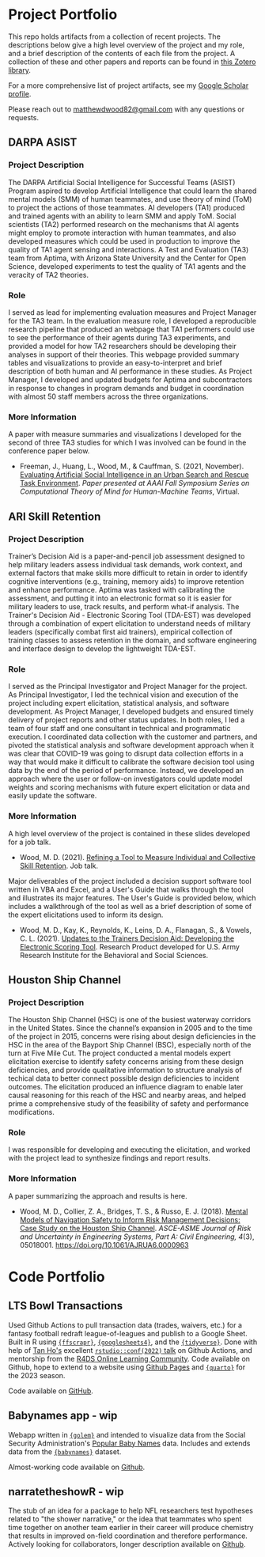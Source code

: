 # Project Portfolio

This repo holds artifacts from a collection of recent projects. The descriptions below give a high level overview of the project and my role, and a brief description of the contents of each file from the project. A collection of these and other papers and reports can be found in [this Zotero library](https://www.zotero.org/groups/2420929/selected_works).

For a more comprehensive list of project artifacts, see my [Google Scholar profile](https://scholar.google.com/citations?user=XI2vZ6MAAAAJ&hl=en).

Please reach out to [matthewdwood82@gmail.com](matthewdwood82@gmail.com) with any questions or requests.

## DARPA ASIST
### Project Description
The DARPA Artificial Social Intelligence for Successful Teams (ASIST) Program aspired to develop Artificial Intelligence that could learn the shared mental models (SMM) of human teammates, and use theory of mind (ToM) to project the actions of those teammates. AI developers (TA1) produced and trained agents with an ability to learn SMM and apply ToM. Social scientists (TA2) performed research on the mechanisms that AI agents might employ to promote interaction with human teammates, and also developed measures which could be used in production to improve the quality of TA1 agent sensing and interactions. A Test and Evaluation (TA3) team from Aptima, with Arizona State University and the Center for Open Science, developed experiments to test the quality of TA1 agents and the veracity of TA2 theories. 


### Role
I served as lead for implementing evaluation measures and Project Manager for the TA3 team. In the evaluation measure role, I developed a reproducible research pipeline that produced an webpage that TA1 performers could use to see the performance of their agents during TA3 experiments, and provided a model for how TA2 researchers should be developing their analyses in support of their theories. This webpage provided summary tables and visualizations to provide an easy-to-interpret and brief description of both human and AI performance in these studies. As Project Manager, I developed and updated budgets for Aptima and subcontractors in response to changes in program demands and budget in coordination with almost 50 staff members across the three organizations. 


### More Information
A paper with measure summaries and visualizations I developed for the second of three TA3 studies for which I was involved can be found in the conference paper below.
* Freeman, J., Huang, L., Wood, M., & Cauffman, S. (2021, November). [Evaluating Artificial Social Intelligence in an Urban Search and Rescue Task Environment](https://github.com/matthewdwood82/project-portfolio/tree/main/darpa_asist). _Paper presented at AAAI Fall Symposium Series on Computational Theory of Mind for Human-Machine Teams_, Virtual. 


## ARI Skill Retention
### Project Description
Trainer’s Decision Aid is a paper-and-pencil job assessment designed to help military leaders assess individual task demands, work context, and external factors that make skills more difficult to retain in order to identify cognitive interventions (e.g., training, memory aids) to improve retention and enhance performance. Aptima was tasked with calibrating the assessment, and putting it into an electronic format so it is easier for military leaders to use, track results, and perform what-if analysis. The Trainer's Decision Aid - Electronic Scoring Tool (TDA-EST) was developed through a combination of expert elicitation to understand needs of military leaders (specifically combat first aid trainers), empirical collection of training classes to assess retention in the domain, and software engineering and interface design to develop the lightweight TDA-EST.  

### Role
I served as the Principal Investigator and Project Manager for the project. As Principal Investigator, I led the technical vision and execution of the project including expert elicitation, statistical analysis, and software development. As Project Manager, I developed budgets and ensured timely delivery of project reports and other status updates. In both roles, I led a team of four staff and one consultant in technical and programmatic execution. I coordinated data collection with the customer and partners, and pivoted the statistical analysis and software development approach when it was clear that COVID-19 was going to disrupt data collection efforts in a way that would make it difficult to calibrate the software decision tool using data by the end of the period of performance. Instead, we developed an approach where the user or follow-on investigators could update model weights and scoring mechanisms with future expert elicitation or data and easily update the software. 

### More Information
A high level overview of the project is contained in these slides developed for a job talk.
* Wood, M. D. (2021). [Refining a Tool to Measure Individual and Collective Skill Retention](https://github.com/matthewdwood82/project-portfolio/blob/main/ari_skill_retention/2021.01.08%20TDA%20JOB%20TALK%20MDW.pptx). Job talk. 

Major deliverables of the project included a decision support software tool written in VBA and Excel, and a User's Guide that walks through the tool and illustrates its major features. The User's Guide is provided below, which includes a walkthrough of the tool as well as a brief description of some of the expert elicitations used to inform its design.
* Wood, M. D., Kay, K., Reynolds, K., Leins, D. A., Flanagan, S., & Vowels, C. L. (2021). [Updates to the Trainers Decision Aid: Developing the Electronic Scoring Tool](https://github.com/matthewdwood82/project-portfolio/blob/main/ari_skill_retention/Wood%20et%20al.%20-%20Updates%20to%20the%20Trainer%E2%80%99s%20Decision%20Aid%20Developing%20.pdf). Research Product developed for U.S. Army Research Institute for the Behavioral and Social Sciences. 


## Houston Ship Channel
### Project Description
The Houston Ship Channel (HSC) is one of the busiest waterway corridors in the United States. Since the channel’s expansion in 2005 and to the time of the project in 2015, concerns were rising about design deficiencies in the HSC in the area of the Bayport Ship Channel (BSC), especially north of the turn at Five Mile Cut. The project conducted a mental models expert elicitation exercise to identify safety concerns arising from these design deficiencies, and provide qualitative information to structure analysis of techical data to better connect possible design deficiencies to incident outcomes. The elicitation produced an influence diagram to enable later causal reasoning for this reach of the HSC and nearby areas, and helped prime a comprehensive study of the feasibility of safety and performance modifications.

### Role
I was responsible for developing and executing the elicitation, and worked with the project lead to synthesize findings and report results.

### More Information
A paper summarizing the approach and results is here.
* Wood, M. D., Collier, Z. A., Bridges, T. S., & Russo, E. J. (2018). [Mental Models of Navigation Safety to Inform Risk Management Decisions: Case Study on the Houston Ship Channel](https://github.com/matthewdwood82/project-portfolio/tree/main/houston_ship_channel). _ASCE-ASME Journal of Risk and Uncertainty in Engineering Systems, Part A: Civil Engineering, 4_(3), 05018001. https://doi.org/10.1061/AJRUA6.0000963


# Code Portfolio

## LTS Bowl Transactions
Used Github Actions to pull transaction data (trades, waivers, etc.) for a fantasy football redraft league-of-leagues and publish to a Google Sheet. Built in R using [`{ffscrapr}`](https://ffscrapr.ffverse.com/), [`{googlesheets4}`](https://googlesheets4.tidyverse.org/), and the [`{tidyverse}`](https://www.tidyverse.org/). Done with help of [Tan Ho's](https://tanho.ca/) excellent [`rstudio::conf(2022)` talk](https://github.com/tanho63/project_immortality) on Github Actions, and mentorship from the [R4DS Online Learning Community](https://www.rfordatasci.com/). Code available on Github, hope to extend to a website using [Github Pages](https://pages.github.com/) and [`{quarto}`](https://quarto.org/docs/publishing/github-pages.html) for the 2023 season. 

Code available on [GitHub](https://github.com/matthewdwood82/LTS-Bowl-2022-Transactions).


## Babynames app - wip
Webapp written in [`{golem}`](https://engineering-shiny.org/index.html) and intended to visualize data from the Social Security Administration's [Popular Baby Names](https://www.ssa.gov/oact/babynames/limits.html) data. Includes and extends data from the [`{babynames}`](https://github.com/hadley/babynames) dataset. 

Almost-working code available on [Github](https://github.com/matthewdwood82/babynamesapp).


## narratetheshowR - wip
The stub of an idea for a package to help NFL researchers test hypotheses related to "the shower narrative," or the idea that teammates who spent time together on another team earlier in their career will produce chemistry that results in improved on-field coordination and therefore performance. Actively looking for collaborators, longer description available on [Github](https://github.com/matthewdwood82/narratetheshoweR/blob/main/README.md). 